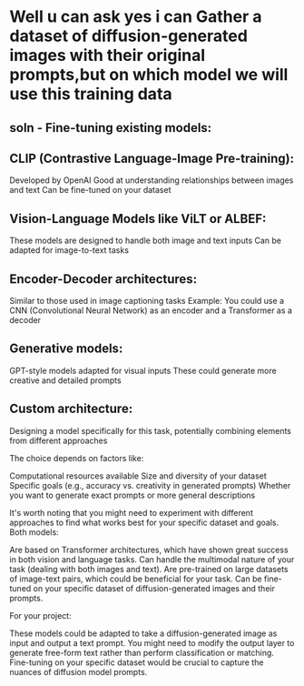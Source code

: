 # Well u can ask yes i can Gather a dataset of diffusion-generated images with their original prompts,but on which model we will use this training data

## soln - Fine-tuning existing models:

## CLIP (Contrastive Language-Image Pre-training):
Developed by OpenAI
Good at understanding relationships between images and text
Can be fine-tuned on your dataset


## Vision-Language Models like ViLT or ALBEF:

These models are designed to handle both image and text inputs
Can be adapted for image-to-text tasks


## Encoder-Decoder architectures:

Similar to those used in image captioning tasks
Example: You could use a CNN (Convolutional Neural Network) as an encoder and a Transformer as a decoder


## Generative models:

GPT-style models adapted for visual inputs
These could generate more creative and detailed prompts


## Custom architecture:

Designing a model specifically for this task, potentially combining elements from different approaches

The choice depends on factors like:

Computational resources available
Size and diversity of your dataset
Specific goals (e.g., accuracy vs. creativity in generated prompts)
Whether you want to generate exact prompts or more general descriptions

It's worth noting that you might need to experiment with different approaches to find what works best for your specific dataset and goals.
Both models:

Are based on Transformer architectures, which have shown great success in both vision and language tasks.
Can handle the multimodal nature of your task (dealing with both images and text).
Are pre-trained on large datasets of image-text pairs, which could be beneficial for your task.
Can be fine-tuned on your specific dataset of diffusion-generated images and their prompts.

For your project:

These models could be adapted to take a diffusion-generated image as input and output a text prompt.
You might need to modify the output layer to generate free-form text rather than perform classification or matching.
Fine-tuning on your specific dataset would be crucial to capture the nuances of diffusion model prompts.
